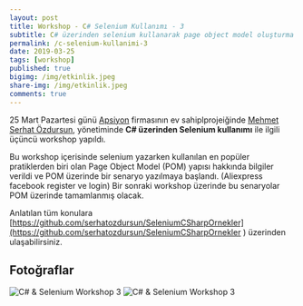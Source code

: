 ```yaml
---
layout: post
title: Workshop - C# Selenium Kullanımı - 3
subtitle: C# üzerinden selenium kullanarak page object model oluşturma ile ilgili pratikler paylaşıldı.
permalink: /c-selenium-kullanimi-3
date: 2019-03-25
tags: [workshop]
published: true
bigimg: /img/etkinlik.jpeg
share-img: /img/etkinlik.jpeg
comments: true
---
```

25 Mart Pazartesi günü [Apsiyon](https://www.apsiyon.com/ "Apsiyon") firmasının ev sahiplprojeiğinde
[Mehmet Serhat Özdursun](https://tr.linkedin.com/in/mehmet-serhat-%C3%B6zdursun-79435741 "Mehmet Serhat Özdursun"), yönetiminde
**C# üzerinden Selenium kullanımı** ile ilgili üçüncü workshop yapıldı. 

Bu workshop içerisinde selenium yazarken kullanılan en popüler pratiklerden biri olan Page Object Model (POM) yapısı hakkında
bilgiler verildi ve POM üzerinde bir senaryo yazılmaya başlandı. (Aliexpress facebook register ve login) Bir sonraki
workshop üzerinde bu senaryolar POM üzerinde tamamlanmış olacak.

Anlatılan tüm konulara [https://github.com/serhatozdursun/SeleniumCSharpOrnekler](https://github.com/serhatozdursun/SeleniumCSharpOrnekler ) üzerinden ulaşabilirsiniz.

## Fotoğraflar
![C# & Selenium Workshop 3](https://www.softwaretestingturkey.com/img/2019/workshop_3_c_selenium_1.jpeg)
![C# & Selenium Workshop 3](https://www.softwaretestingturkey.com/img/2019/workshop_3_c_selenium_2.jpeg)
